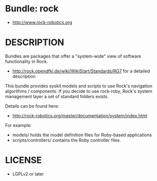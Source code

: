 # Bundle: rock

* http://www.rock-robotics.org

# DESCRIPTION

Bundles are packages that offer a "system-wide" view of software functionality
in Rock.

* http://rock.opendfki.de/wiki/WikiStart/Standards/RG7 for a detailed description

This bundle provides syskit models and scripts to use Rock's navigation algorithms / components.
If you decide to use rock-roby, Rock's system management layer a set of standard folders exists.

Details can be found here:

* http://rock-robotics.org/master/documentation/system/index.html

For example:

* models/ holds the model definition files for Roby-based applications
* scripts/controllers/ contains the Roby controller files.

# LICENSE

* LGPLv2 or later
